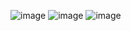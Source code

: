 ![image](https://github.com/Ayanabha1/6-Companies-30-Days-Challenge/assets/63809278/0dad7c36-406e-407d-a95f-8ac6d3d26a91)
![image](https://github.com/Ayanabha1/6-Companies-30-Days-Challenge/assets/63809278/a76caf09-48bf-4f15-857e-399c4c963676)
![image](https://github.com/Ayanabha1/6-Companies-30-Days-Challenge/assets/63809278/50e69545-68b8-4a75-bd45-abc95d8cb7bf)
